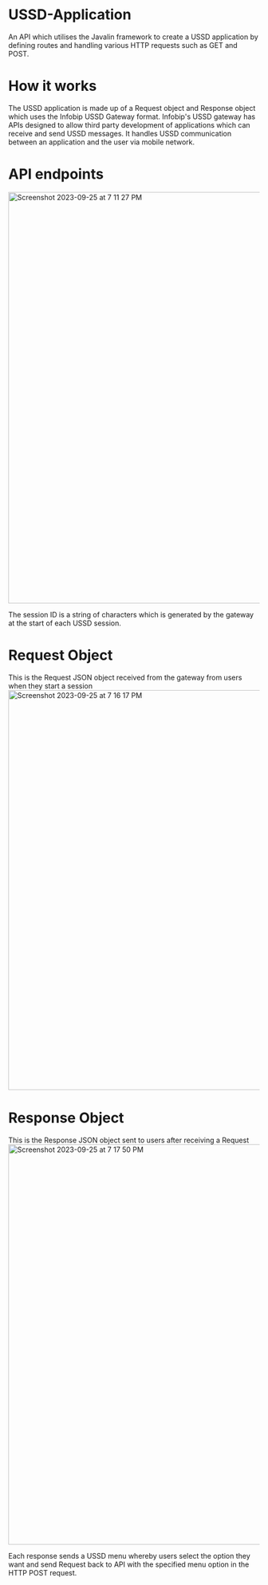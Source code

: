 # USSD-Application
An API which utilises the Javalin framework to create a USSD application by defining routes and handling various HTTP requests such as GET and POST.

# How it works
The USSD application is made up of a Request object and Response object which uses the Infobip USSD Gateway format.
Infobip's USSD gateway has APIs designed to allow third party development of applications which can receive and send USSD messages. 
It handles USSD communication between an application and the user via mobile network.

# API endpoints
<img width="825" alt="Screenshot 2023-09-25 at 7 11 27 PM" src="https://github.com/lemuel-addy/USSD-Application/assets/98181554/e7bf217f-b4aa-42d4-9be6-0850d16b6848">

The session ID is a string of characters which is generated by the gateway at the start of each USSD session.

# Request Object
This is the Request JSON object received from the gateway from users when they start a session
<img width="802" alt="Screenshot 2023-09-25 at 7 16 17 PM" src="https://github.com/lemuel-addy/USSD-Application/assets/98181554/b2bf985c-a536-4ae1-9c4e-5463eb7c14d4">

# Response Object
This is the Response JSON object sent to users after receiving a Request
<img width="803" alt="Screenshot 2023-09-25 at 7 17 50 PM" src="https://github.com/lemuel-addy/USSD-Application/assets/98181554/e66d0452-f276-43e4-a811-12baa3b9494d">

Each response sends a USSD menu whereby users select the option they want and send Request back to API with the specified menu option in the HTTP POST request.
